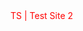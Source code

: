 <!DOCTYPE html>

<html>
  <body>
    <p1 style="color:red"> TS | Test Site 2 </p1>
  </body>
</html>
